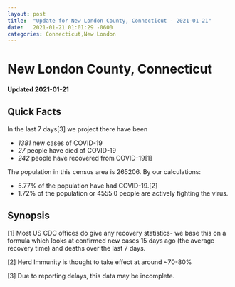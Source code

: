 ```yaml
---
layout: post
title:  "Update for New London County, Connecticut - 2021-01-21"
date:   2021-01-21 01:01:29 -0600
categories: Connecticut,New London
---
```


# New London County, Connecticut
#### Updated 2021-01-21

## Quick Facts

In the last 7 days[3] we project there have been
- *1381* new cases of COVID-19
- *27* people have died of COVID-19
- *242* people have recovered from COVID-19[1]

The population in this census area is 265206. By our calculations:
- 5.77% of the population have had COVID-19.[2]
- 1.72% of the population or 4555.0 people are actively fighting the virus.

## Synopsis




[1] Most US CDC offices do give any recovery statistics- we base this on a formula which looks at confirmed new cases
15 days ago (the average recovery time) and deaths over the last 7 days.

[2] Herd Immunity is thought to take effect at around ~70-80%

[3] Due to reporting delays, this data may be incomplete.
 
    